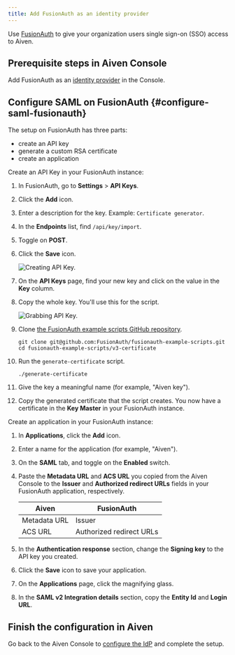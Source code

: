 ```yaml
---
title: Add FusionAuth as an identity provider
---
```


Use [FusionAuth](https://fusionauth.io/) to give your organization users
single sign-on (SSO) access to Aiven.

## Prerequisite steps in Aiven Console

Add FusionAuth as an
[identity provider](/docs/platform/howto/saml/add-identity-providers#add-idp-aiven-console) in the Console.

## Configure SAML on FusionAuth {#configure-saml-fusionauth}

The setup on FusionAuth has three parts:

-   create an API key
-   generate a custom RSA certificate
-   create an application

Create an API Key in your FusionAuth instance:

1. In FusionAuth, go to **Settings** \> **API Keys**.
1. Click the **Add** icon.
1. Enter a description for the key. Example: `Certificate generator`.
1. In the **Endpoints** list, find `/api/key/import`.
1. Toggle on **POST**.
1. Click the **Save** icon.

    ![Creating API Key.](/images/platform/howto/saml/fusionauth/create-api-key.png)

1. On the **API Keys** page, find your new key and click on the value
    in the **Key** column.

1. Copy the whole key. You'll use this for the script.

    ![Grabbing API Key.](/images/platform/howto/saml/fusionauth/grab-api-key.png)

1. Clone [the FusionAuth example scripts GitHub
    repository](https://github.com/FusionAuth/fusionauth-example-scripts).

    ```shell
    git clone git@github.com:FusionAuth/fusionauth-example-scripts.git
    cd fusionauth-example-scripts/v3-certificate
    ```

1. Run the `generate-certificate` script.

    ```shell
    ./generate-certificate
    ```

1. Give the key a meaningful name (for example, "Aiven key").

1. Copy the generated certificate that the script creates. You now have
    a certificate in the **Key Master** in your FusionAuth instance.

Create an application in your FusionAuth instance:

1. In **Applications**, click the **Add** icon.
1. Enter a name for the application (for example, "Aiven").
1. On the **SAML** tab, and toggle on the **Enabled** switch.
1. Paste the **Metadata URL** and **ACS URL** you copied from the Aiven
   Console to the **Issuer** and **Authorized redirect URLs** fields in
   your FusionAuth application, respectively.

   | Aiven        | FusionAuth               |
   | ------------ | ------------------------ |
   | Metadata URL | Issuer                   |
   | ACS URL      | Authorized redirect URLs |

1. In the **Authentication response** section, change the **Signing
    key** to the API key you created.
1. Click the **Save** icon to save your application.
1. On the **Applications** page, click the magnifying glass.
1. In the **SAML v2 Integration details** section, copy the **Entity
    Id** and **Login URL**.

## Finish the configuration in Aiven

Go back to the Aiven Console to
[configure the IdP](/docs/platform/howto/saml/add-identity-providers#configure-idp-aiven-console) and complete the setup.
